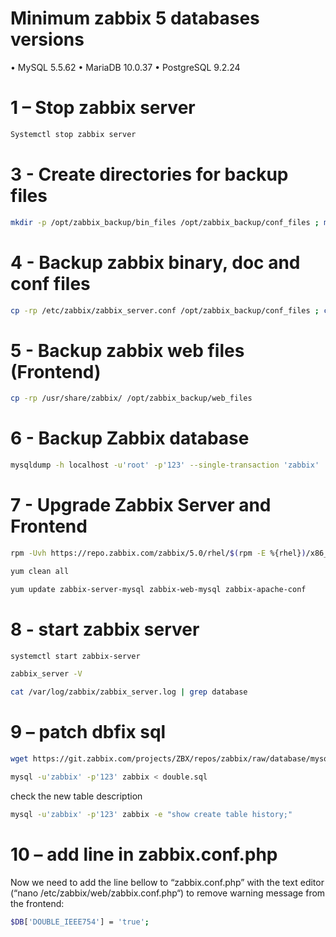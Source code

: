 # Minimum zabbix 5 databases versions 

•	MySQL 5.5.62
•	MariaDB 10.0.37
•	PostgreSQL 9.2.24


# 1 – Stop zabbix server 

```bash
Systemctl stop zabbix server 
```

# 3 - Create directories for backup files 

```bash
mkdir -p /opt/zabbix_backup/bin_files /opt/zabbix_backup/conf_files ; mkdir -p /opt/zabbix_backup/doc_files ; mkdir -p /opt/zabbix_backup/web_files /opt/zabbix_backup/db_files
```

# 4 - Backup zabbix binary, doc and conf files

```bash
cp -rp /etc/zabbix/zabbix_server.conf /opt/zabbix_backup/conf_files ; cp -rp /usr/sbin/zabbix_server /opt/zabbix_backup/bin_files ; cp -rp /usr/share/doc/zabbix-* /opt/zabbix_backup/doc_files ; cp -rp /etc/httpd/conf.d/zabbix.conf /opt/zabbix_backup/conf_files 2>/dev/null ; cp -rp /etc/apache2/conf-enabled/zabbix.conf /opt/zabbix_backup/conf_files 2>/dev/null ;  cp -rp /etc/zabbix/php-fpm.conf /opt/zabbix_backup/conf_files 2>/dev/null
```

# 5 - Backup zabbix web files (Frontend)

```bash
cp -rp /usr/share/zabbix/ /opt/zabbix_backup/web_files
```

# 6 - Backup Zabbix database

```bash
mysqldump -h localhost -u'root' -p'123' --single-transaction 'zabbix' | gzip > /opt/zabbix_backup/db_files/zabbix_backup.sql.gz
```

# 7 - Upgrade Zabbix Server and Frontend

```bash
rpm -Uvh https://repo.zabbix.com/zabbix/5.0/rhel/$(rpm -E %{rhel})/x86_64/zabbix-release-5.0-1.el$(rpm -E %{rhel}).noarch.rpm ; yum install zabbix-release -y
```
```bash
yum clean all
```
```bash
yum update zabbix-server-mysql zabbix-web-mysql zabbix-apache-conf
```

# 8 - start zabbix server

```bash
systemctl start zabbix-server
```
```bash
zabbix_server -V
```
```bash
cat /var/log/zabbix/zabbix_server.log | grep database
```


# 9 – patch dbfix sql

```bash
wget https://git.zabbix.com/projects/ZBX/repos/zabbix/raw/database/mysql/double.sql
```
```bash
mysql -u'zabbix' -p'123' zabbix < double.sql
```

check the new table description
```bash
mysql -u'zabbix' -p'123' zabbix -e "show create table history;"
```
# 10 – add line in zabbix.conf.php
Now we need to add the line bellow to “zabbix.conf.php” with the text editor (“nano /etc/zabbix/web/zabbix.conf.php“) to remove warning message from the frontend:
```bash
$DB['DOUBLE_IEEE754'] = 'true';
```
